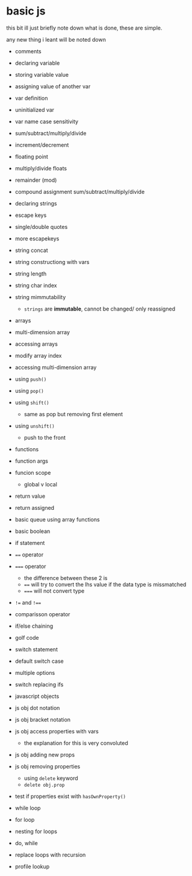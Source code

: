 # basic js 

this bit ill just briefly note down what is done, these are simple.

any new thing i leant will be noted down

- comments
- declaring variable
- storing variable value
- assigning value of another var
- var definition
- uninitialized var

- var name case sensitivity
- sum/subtract/multiply/divide
- increment/decrement

- floating point
- multiply/divide floats
- remainder (mod)
- compound assignment sum/subtract/multiply/divide

- declaring strings
- escape keys
- single/double quotes

- more escapekeys
- string concat
- string constructiong with vars
- string length

- string char index
- string mimmutability
  - `strings` are **immutable**, cannot be changed/ only reassigned

- arrays
- multi-dimension array
- accessing arrays
- modify array index
- accessing multi-dimension array
- using `push()`

- using `pop()`
- using `shift()`
  - same as pop but removing first element
- using `unshift()`
  - push to the front
- functions
- function args
- funcion scope
    - global v local
- return value
- return assigned
- basic queue using array functions
- basic boolean
- if statement

- `==` operator
- `===` operator
  - the difference between these 2 is
  - `==` will try to convert the lhs value if the data type is missmatched
  - `===` will not convert type
- `!=` and `!==`
- comparisson operator
- if/else chaining

- golf code
- switch statement
- default switch case
- multiple options
- switch replacing ifs
- javascript objects
- js obj dot notation

- js obj bracket notation
- js obj access properties with vars
  - the explanation for this is very convoluted
- js obj adding new props
- js obj removing properties
  - using `delete` keyword
  - `delete obj.prop`
- test if properties exist with `hasOwnProperty()`

- while loop
- for loop
- nesting for loops
- do, while
- replace loops with recursion
- profile lookup

